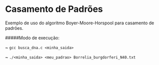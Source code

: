 Casamento de Padrões
====================

Exemplo de uso do algoritmo Boyer-Moore-Horspool para casamento de padrões.

#####Modo de execução:

~ `gcc busca_dna.c <minha_saida>`

~ `./<minha_saida> <meu_padrao> Borrelia_burgdorferi_N40.txt`